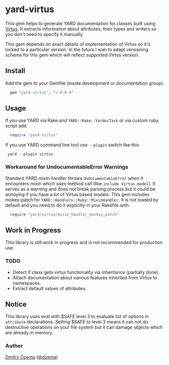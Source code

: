 # yard-virtus


This gem helps to generate YARD documentation for classes built using [Virtus](https://github.com/solnic/virtus). It extracts information about attributes, their types and writers so you don't need to specify it manually.

This gem depends on exact details of implementation of Virtus so it's locked to a particular version. In the future I wan to adapt versioning scheme for this gem which will reflect supported Virtus version.

## Install

Add the gem to your Gemfile (inside development or documentation group):

``` ruby
  gem "yard-virtus", "= 0.0.4"
```

## Usage

If you use YARD via Rake and `YARD::Rake::YardocTask` or via custom ruby script add

``` ruby
  require "yard-virtus"
```

If you use YARD command line tool use `--plugin` switch like this

```shell
 yard --plugin virtus
```

### Workaround for UndocumentableError Warnings

Standard YARD mixin handler throws `UndocumentableError` when it encounters
mixin which uses method call (like `include Virtus.model`). It serves as a warning
and does not break parsing process but it could be annoying if you have a lot
of Virtus based models. This gem includes mokey-patch for `YARD::Handlers::Ruby::MixinHandler`.
It is not loaded by default and you need to do it explicitly in your Rakefile with:

```ruby
  require "yard/virtus/mixin_handler_monkey_patch"
```

## Work in Progress

This library is still work in progress and is not recommended for production use.

### TODO

* Detect if class gets virtus functionality via inheritance (partially done).
* Attach documentation about various features inherited from Virtus to namespaces.
* Extract default values of attributes.

## Notice

This library uses eval with $SAFE level 3 to evaluate list of options in
`attribute` declarations. Setting $SAFE to level 3 means it can not do
destructive operations on your file system but it can damage objects which
are already in memory.

### Author

[Dmitry Dzema](https://github.com/DimaD) ([@dzema](https://twitter.com/dzema))
